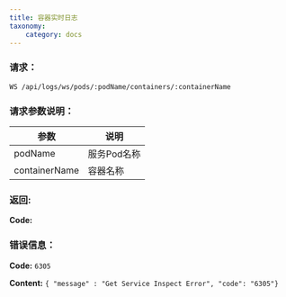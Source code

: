 ```yaml
---
title: 容器实时日志
taxonomy:
    category: docs
---
```


### 请求：

    WS /api/logs/ws/pods/:podName/containers/:containerName

### 请求参数说明：

|参数|说明|
|---|---|
|podName|服务Pod名称|
|containerName|容器名称|

### 返回:

**Code:**

### 错误信息：

**Code:** `6305`

**Content:** `{ "message" : "Get Service Inspect Error", "code": "6305"}`
